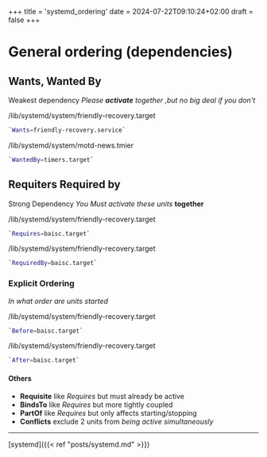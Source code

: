 +++
title = 'systemd_ordering'
date = 2024-07-22T09:10:24+02:00
draft = false
+++

 # General ordering (dependencies)


## Wants, Wanted By 

Weakest dependency *Please **activate** together ,but no big deal if you don't*


/lib/systemd/system/friendly-recovery.target

```bash
`Wants=friendly-recovery.service`
```

/lib/systemd/system/motd-news.tmier

```bash
`WantedBy=timers.target`
```

## Requiters Required by
Strong Dependency
*You Must activate these units* **together**

/lib/systemd/system/friendly-recovery.target
```bash 
`Requires=baisc.target`
```

/lib/systemd/system/friendly-recovery.target
```bash 
`RequiredBy=baisc.target`
```
### Explicit Ordering
*In what order are units started*


/lib/systemd/system/friendly-recovery.target
```bash 
`Before=baisc.target`
```

/lib/systemd/system/friendly-recovery.target
```bash 
`After=baisc.target`
```


#### Others 

- **Requisite** 
	like *Requires* but must already be active
- **BindsTo** 
	like *Requires* but more tightly coupled
- **PartOf** 
		 like *Requires*  but only affects starting/stopping
- **Conflicts**
	exclude 2 units from *being active simultaneously*

--- 
[systemd]({{< ref "posts/systemd.md" >}})

	
